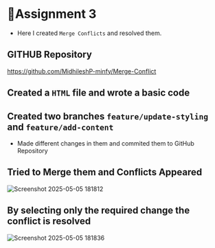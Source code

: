# :memo:Assignment 3
- Here I created `Merge Conflicts` and resolved them.

## GITHUB Repository
https://github.com/MidhileshP-minfy/Merge-Conflict
## Created a `HTML` file and wrote a basic code

## Created two branches `feature/update-styling` and `feature/add-content`
- Made different changes in them and commited them to GitHub Repository

## Tried to Merge them and Conflicts Appeared

![Screenshot 2025-05-05 181812](https://github.com/user-attachments/assets/5f571dd0-b2d5-4634-b3b1-8c93d9fcdb9b)

## By selecting only the required change the conflict is resolved

![Screenshot 2025-05-05 181836](https://github.com/user-attachments/assets/e54865d9-44b5-4bc9-b992-e037707b7d7f)
